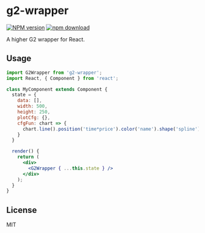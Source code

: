 # g2-wrapper

[![NPM version][npm-image]][npm-url]
[![npm download][download-image]][download-url]

[npm-image]: https://img.shields.io/npm/v/g2-wrapper.svg?style=flat-square
[npm-url]: https://npmjs.org/package/g2-wrapper
[download-image]: https://img.shields.io/npm/dm/g2-wrapper.svg?style=flat-square
[download-url]: https://npmjs.org/package/g2-wrapper

A higher G2 wrapper for React.

## Usage

```jsx
import G2Wrapper from 'g2-wrapper';
import React, { Component } from 'react';

class MyComponent extends Component {
  state = {
    data: [],
    width: 500,
    height: 250,
    plotCfg: {},
    cfgFun: chart => {
      chart.line().position('time*price').color('name').shape('spline').size(2);
    }
  }

  render() {
    return (
      <div>
        <G2Wrapper { ...this.state } />
      </div>
    );
  }
}

```

## License

MIT